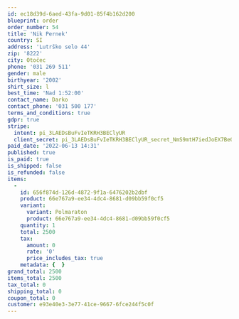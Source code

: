 ```yaml
---
id: ec18d39d-6aed-43fa-9d01-85f4b162d200
blueprint: order
order_number: 54
title: 'Nik Pernek'
country: SI
address: 'Lutrško selo 44'
zip: '8222'
city: Otočec
phone: '031 269 511'
gender: male
birthyear: '2002'
shirt_size: l
best_time: 'Nad 1:52:00'
contact_name: Darko
contact_phone: '031 500 177'
terms_and_conditions: true
gdpr: true
stripe:
  intent: pi_3LAEDsBuFvIeTKRH3BEClyUR
  client_secret: pi_3LAEDsBuFvIeTKRH3BEClyUR_secret_NmS9mtH7iedJoEX7BeOP8wBLJ
paid_date: '2022-06-13 14:31'
published: true
is_paid: true
is_shipped: false
is_refunded: false
items:
  -
    id: 656f874d-126d-4872-9f1a-6476202b2dbf
    product: 66e767a9-ee34-4dc4-8681-d09bb59f0cf5
    variant:
      variant: Polmaraton
      product: 66e767a9-ee34-4dc4-8681-d09bb59f0cf5
    quantity: 1
    total: 2500
    tax:
      amount: 0
      rate: '0'
      price_includes_tax: true
    metadata: {  }
grand_total: 2500
items_total: 2500
tax_total: 0
shipping_total: 0
coupon_total: 0
customer: e93e40e3-3e77-41ce-9667-6fce244f5c0f
---
```

